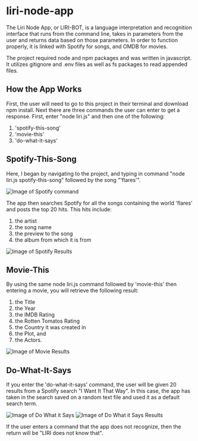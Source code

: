 # liri-node-app
The Liri Node App, or LIRI-BOT, is a language interpretation and recognition interface that runs from the command line, takes in parameters from the user and returns data based on those parameters.  In order to function properly, it is linked with Spotify for songs, and OMDB for movies. 

The project required node and npm packages and was written in javascript.  It utilizes gitignore and .env files as well as fs packages to read appended files. 

## How the App Works

First, the user will need to go to this project in their terminal and download npm install. Next there are three commands the user can enter to get a response.  First, enter "node liri.js" and then one of the following: 

1. 'spotify-this-song'
2. 'movie-this'
3. 'do-what-it-says'

## Spotify-This-Song
Here, I began by navigating to the project, and typing in command "node liri.js spotify-this-song" followed by the song "'flares'".

![Image of Spotify command](C:\Users\rbennett\Pictures\LiriBot_Assignment\SpotifyThisSong)

The app then searches Spotify for all the songs containing the world 'flares' and posts the top 20 hits.  This hits include:
1. the artist
2. the song name
3. the preview to the song
4. the album from which it is from

![Image of Spotify Results](C:\Users\rbennett\Pictures\LiriBot_Assignment\SpotifyResults)

## Movie-This
By using the same node liri.js command followed by 'movie-this' then entering a movie, you will retrieve the following result:
1. the Title
2. the Year
3. the IMDB Rating
4. the Rotten Tomatos Rating
5. the Country it was created in
6. the Plot, and 
7. the Actors.

![Image of Movie Results](C:\Users\rbennett\Pictures\LiriBot_Assignment\MovieThisResults)

## Do-What-It-Says
  If you enter the 'do-what-it-says' command, the user will be given 20 results from a Spotify search "I Want It That Way".  In this case, the app has taken in the search saved on a random text file and used it as a default search term. 

![Image of Do What it Says](C:\Users\rbennett\Pictures\LiriBot_Assignment\DoWhatItSays)
![Image of Do What it Says Results](C:\Users\rbennett\Pictures\LiriBot_Assignment\DoWhatItSaysResults)

If the user enters a command that the app does not recognize, then the return will be "LIRI does not know that".
  
